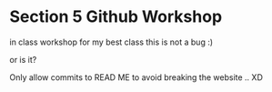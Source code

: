 # Section 5 Github Workshop
 in class workshop for my best class
 this is not a bug :)

or is it?

Only allow commits to READ ME to avoid breaking the website .. XD
